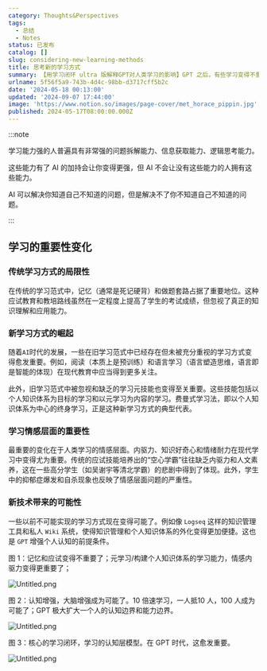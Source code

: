 ```yaml
---
category: Thoughts&Perspectives
tags:
  - 总结
  - Notes
status: 已发布
catalog: []
slug: considering-new-learning-methods
title: 思考新的学习方式
summary: 【用学习闭环 ultra 版解释GPT对人类学习的影响】GPT 之后，有些学习变得不重要了，有些学习变得更重要了，有些学习从不可能变成可能了。
urlname: 5f56f5a9-743b-4d4c-98bb-d3717cff5b2c
date: '2024-05-18 00:13:00'
updated: '2024-09-07 17:44:00'
image: 'https://www.notion.so/images/page-cover/met_horace_pippin.jpg'
published: 2024-05-17T08:00:00.000Z
---
```


:::note


学习能力强的人普遍具有非常强的问题拆解能力、信息获取能力、逻辑思考能力。


这些能力有了 AI 的加持会让你变得更强，但 AI 不会让没有这些能力的人拥有这些能力。


AI 可以解决你知道自己不知道的问题，但是解决不了你不知道自己不知道的问题。


:::


## 学习的重要性变化


### 传统学习方式的局限性


在传统的学习范式中，记忆（通常是死记硬背）和做题套路占据了重要地位。这种应试教育和教培路线虽然在一定程度上提高了学生的考试成绩，但忽视了真正的知识理解和应用能力。


### 新学习方式的崛起


随着`AI`时代的发展，一些在旧学习范式中已经存在但未被充分重视的学习方式变得愈发重要。例如，阅读（本质上是预训练）和语言学习（语言塑造思维，语言即是智能的体现）在现代教育中应当得到更多关注。


此外，旧学习范式中被忽视和缺乏的学习元技能也变得至关重要。这些技能包括以个人知识体系为目标的学习和以元学习为内容的学习。费曼式学习法，即以个人知识体系为中心的终身学习，正是这种新学习方式的典型代表。


### 学习情感层面的重要性


最重要的变化在于人类学习的情感层面。内驱力、知识好奇心和情绪耐力在现代学习中变得尤为重要。传统的应试技能培养出的“空心学霸”往往缺乏内驱力和人文素养，这在一些高分学生（如吴谢宇等清北学霸）的悲剧中得到了体现。此外，学生中的抑郁症爆发和自杀现象也反映了情感层面问题的严重性。


### 新技术带来的可能性


一些以前不可能实现的学习方式现在变得可能了。例如像 `Logseq` 这样的知识管理工具和私人 `Wiki` 系统，使得知识管理和个人知识体系的外化变得更加便捷。这也是 `GPT` 增强个人认知的前提条件。


图 1：记忆和应试变得不重要了；元学习/构建个人知识体系的学习能力，情感内驱力变得更重要了；


![Untitled.png](https://prod-files-secure.s3.us-west-2.amazonaws.com/5d24fe63-e567-4804-86f9-9fdc62e13082/a8319b77-00b3-43d9-9f99-e58187f20cfe/Untitled.png?X-Amz-Algorithm=AWS4-HMAC-SHA256&X-Amz-Content-Sha256=UNSIGNED-PAYLOAD&X-Amz-Credential=ASIAZI2LB466Z5EA72VB%2F20250401%2Fus-west-2%2Fs3%2Faws4_request&X-Amz-Date=20250401T213401Z&X-Amz-Expires=3600&X-Amz-Security-Token=IQoJb3JpZ2luX2VjEF0aCXVzLXdlc3QtMiJGMEQCIEBSygoQEzfUt3bVvgvG63L3clqTgt97oPEYW6XbVkFgAiAAwvRLp1xBYq3rJ4ck8Heo8oMxnxMoictJH1TXtaX6YiqIBAjG%2F%2F%2F%2F%2F%2F%2F%2F%2F%2F8BEAAaDDYzNzQyMzE4MzgwNSIMRQUU1MfbAkzny8iaKtwDPV4TctSQ9oPhv%2Fi57kqW3A%2BUErZj%2FO%2FYQVwvX927Upw22jyu0UiRyiRSaNytUzmDghuMTjxL4VCtvLwRcgCrWdbizxavj5kQeJHMp%2BkmOgGO%2FL0JnZWwtwYXYkhX1RSfy0K3LCv37m9ckTfRrT8gQvMrwSj9hiwwTR1LbDkB4vjqnOUTeETHnK%2Bh3%2Bw7DLQZ5cSPzKnNdROWhellHIabL0VW0BtqW%2BmyBvbgAfNEnWBiPqFL9FJyg9O3n7eChBTsXhoEGODX2MPTXTnW2i9cvGWo9ypzFjZLsoVEbN0UMsKFLIwniLhQgk%2FC52F7nbtuxpJcoBX%2BPH3zWJt%2FIfyYOSz%2FHNwXhSi6Zuwl5XLen3H30w0dI%2BdIDY%2FZfzjC2AoFhLQxMSZeOGG8wrCCtiKRm6JThxztJYAX2sm9Qi5K2E8BgWfMO8lTf5m0a5Go6OjIzd5N0pQxJUCBJfhF3OU5PvUGkbqNhtiJ8PqsA8tYp2D2MgM4tVyBMxgq%2F536Ck3DgoZYVVIT4Eb2Chj6KfacVKhF7JrD9VkJqkGL20gSHgifPeeiMZ%2Fqgry2A6q1KFc3i9rn1LjnBioFMghHgoY0l%2FYRvGMxd%2BM%2FGZdEzT%2FOJuZPe6LETN6o%2BW4OooswoaexvwY6pgEEpyesPYwPQWRMxOeXrnfBK13WsoHMc0bbE6W3eiA2LRpmx9oQtPU5ax%2FLcpxHulUQamEhOCCTBnO7Lis5XNFXDaH4iDa%2FAkJ5I7Nh7nUk91RIMlvvTmnF8u7e1LeFrrcrOf9hBYNXlheGvV7YDjiUc8v3Tz9BiuUA2N3fpvDuIo88%2FVJof1cJiDFd%2FviRkVPRln1TswgHv01%2F5QkAnSgvUR5yNn9e&X-Amz-Signature=281d8ecf88cdea6b96b9fc1cf18fcd2ed9f7cc81725fe1bbb64d1e204d872c7c&X-Amz-SignedHeaders=host&x-id=GetObject)


图 2：认知增强，大脑增强成为可能了。10 倍速学习，一人抵10 人，100 人成为可能了；GPT 极大扩大一个人的认知边界和能力边界。


![Untitled.png](https://prod-files-secure.s3.us-west-2.amazonaws.com/5d24fe63-e567-4804-86f9-9fdc62e13082/e195b372-4d2b-479c-9e75-1be4e2c1412e/Untitled.png?X-Amz-Algorithm=AWS4-HMAC-SHA256&X-Amz-Content-Sha256=UNSIGNED-PAYLOAD&X-Amz-Credential=ASIAZI2LB466Z5EA72VB%2F20250401%2Fus-west-2%2Fs3%2Faws4_request&X-Amz-Date=20250401T213401Z&X-Amz-Expires=3600&X-Amz-Security-Token=IQoJb3JpZ2luX2VjEF0aCXVzLXdlc3QtMiJGMEQCIEBSygoQEzfUt3bVvgvG63L3clqTgt97oPEYW6XbVkFgAiAAwvRLp1xBYq3rJ4ck8Heo8oMxnxMoictJH1TXtaX6YiqIBAjG%2F%2F%2F%2F%2F%2F%2F%2F%2F%2F8BEAAaDDYzNzQyMzE4MzgwNSIMRQUU1MfbAkzny8iaKtwDPV4TctSQ9oPhv%2Fi57kqW3A%2BUErZj%2FO%2FYQVwvX927Upw22jyu0UiRyiRSaNytUzmDghuMTjxL4VCtvLwRcgCrWdbizxavj5kQeJHMp%2BkmOgGO%2FL0JnZWwtwYXYkhX1RSfy0K3LCv37m9ckTfRrT8gQvMrwSj9hiwwTR1LbDkB4vjqnOUTeETHnK%2Bh3%2Bw7DLQZ5cSPzKnNdROWhellHIabL0VW0BtqW%2BmyBvbgAfNEnWBiPqFL9FJyg9O3n7eChBTsXhoEGODX2MPTXTnW2i9cvGWo9ypzFjZLsoVEbN0UMsKFLIwniLhQgk%2FC52F7nbtuxpJcoBX%2BPH3zWJt%2FIfyYOSz%2FHNwXhSi6Zuwl5XLen3H30w0dI%2BdIDY%2FZfzjC2AoFhLQxMSZeOGG8wrCCtiKRm6JThxztJYAX2sm9Qi5K2E8BgWfMO8lTf5m0a5Go6OjIzd5N0pQxJUCBJfhF3OU5PvUGkbqNhtiJ8PqsA8tYp2D2MgM4tVyBMxgq%2F536Ck3DgoZYVVIT4Eb2Chj6KfacVKhF7JrD9VkJqkGL20gSHgifPeeiMZ%2Fqgry2A6q1KFc3i9rn1LjnBioFMghHgoY0l%2FYRvGMxd%2BM%2FGZdEzT%2FOJuZPe6LETN6o%2BW4OooswoaexvwY6pgEEpyesPYwPQWRMxOeXrnfBK13WsoHMc0bbE6W3eiA2LRpmx9oQtPU5ax%2FLcpxHulUQamEhOCCTBnO7Lis5XNFXDaH4iDa%2FAkJ5I7Nh7nUk91RIMlvvTmnF8u7e1LeFrrcrOf9hBYNXlheGvV7YDjiUc8v3Tz9BiuUA2N3fpvDuIo88%2FVJof1cJiDFd%2FviRkVPRln1TswgHv01%2F5QkAnSgvUR5yNn9e&X-Amz-Signature=ae1246bf8418d00f717074c76b78d12d3d82603ed38fd8becf06e9e81233380a&X-Amz-SignedHeaders=host&x-id=GetObject)


图 3：核心的学习闭环，学习的认知层模型。在 GPT 时代，这愈发重要。


![Untitled.png](https://prod-files-secure.s3.us-west-2.amazonaws.com/5d24fe63-e567-4804-86f9-9fdc62e13082/57f2a38d-97b9-407e-baa1-8fecb8348e87/Untitled.png?X-Amz-Algorithm=AWS4-HMAC-SHA256&X-Amz-Content-Sha256=UNSIGNED-PAYLOAD&X-Amz-Credential=ASIAZI2LB466Z5EA72VB%2F20250401%2Fus-west-2%2Fs3%2Faws4_request&X-Amz-Date=20250401T213401Z&X-Amz-Expires=3600&X-Amz-Security-Token=IQoJb3JpZ2luX2VjEF0aCXVzLXdlc3QtMiJGMEQCIEBSygoQEzfUt3bVvgvG63L3clqTgt97oPEYW6XbVkFgAiAAwvRLp1xBYq3rJ4ck8Heo8oMxnxMoictJH1TXtaX6YiqIBAjG%2F%2F%2F%2F%2F%2F%2F%2F%2F%2F8BEAAaDDYzNzQyMzE4MzgwNSIMRQUU1MfbAkzny8iaKtwDPV4TctSQ9oPhv%2Fi57kqW3A%2BUErZj%2FO%2FYQVwvX927Upw22jyu0UiRyiRSaNytUzmDghuMTjxL4VCtvLwRcgCrWdbizxavj5kQeJHMp%2BkmOgGO%2FL0JnZWwtwYXYkhX1RSfy0K3LCv37m9ckTfRrT8gQvMrwSj9hiwwTR1LbDkB4vjqnOUTeETHnK%2Bh3%2Bw7DLQZ5cSPzKnNdROWhellHIabL0VW0BtqW%2BmyBvbgAfNEnWBiPqFL9FJyg9O3n7eChBTsXhoEGODX2MPTXTnW2i9cvGWo9ypzFjZLsoVEbN0UMsKFLIwniLhQgk%2FC52F7nbtuxpJcoBX%2BPH3zWJt%2FIfyYOSz%2FHNwXhSi6Zuwl5XLen3H30w0dI%2BdIDY%2FZfzjC2AoFhLQxMSZeOGG8wrCCtiKRm6JThxztJYAX2sm9Qi5K2E8BgWfMO8lTf5m0a5Go6OjIzd5N0pQxJUCBJfhF3OU5PvUGkbqNhtiJ8PqsA8tYp2D2MgM4tVyBMxgq%2F536Ck3DgoZYVVIT4Eb2Chj6KfacVKhF7JrD9VkJqkGL20gSHgifPeeiMZ%2Fqgry2A6q1KFc3i9rn1LjnBioFMghHgoY0l%2FYRvGMxd%2BM%2FGZdEzT%2FOJuZPe6LETN6o%2BW4OooswoaexvwY6pgEEpyesPYwPQWRMxOeXrnfBK13WsoHMc0bbE6W3eiA2LRpmx9oQtPU5ax%2FLcpxHulUQamEhOCCTBnO7Lis5XNFXDaH4iDa%2FAkJ5I7Nh7nUk91RIMlvvTmnF8u7e1LeFrrcrOf9hBYNXlheGvV7YDjiUc8v3Tz9BiuUA2N3fpvDuIo88%2FVJof1cJiDFd%2FviRkVPRln1TswgHv01%2F5QkAnSgvUR5yNn9e&X-Amz-Signature=cfcbe82501a0f9ba71e5650b176a90f6b9bb6396fb48005d3d23e9355660c788&X-Amz-SignedHeaders=host&x-id=GetObject)


